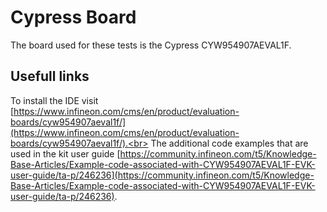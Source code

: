 # Cypress Board
The board used for these tests is the Cypress CYW954907AEVAL1F.

## Usefull links
To install the IDE visit [https://www.infineon.com/cms/en/product/evaluation-boards/cyw954907aeval1f/](https://www.infineon.com/cms/en/product/evaluation-boards/cyw954907aeval1f/).<br>
The additional code examples that are used in the kit user guide [https://community.infineon.com/t5/Knowledge-Base-Articles/Example-code-associated-with-CYW954907AEVAL1F-EVK-user-guide/ta-p/246236](https://community.infineon.com/t5/Knowledge-Base-Articles/Example-code-associated-with-CYW954907AEVAL1F-EVK-user-guide/ta-p/246236).
